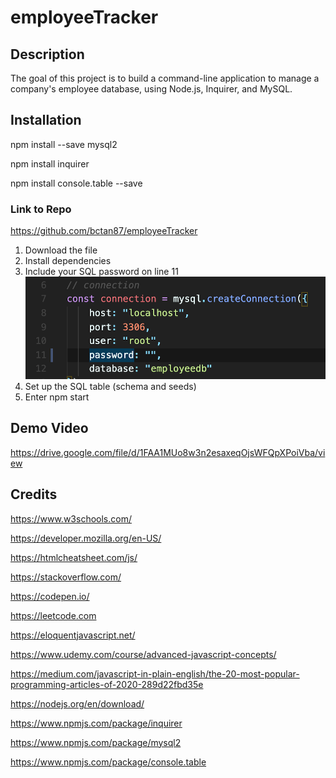# employeeTracker

## Description
The goal of this project is to build a command-line application to manage a company's employee database, using Node.js, Inquirer, and MySQL.

## Installation

npm install --save mysql2

npm install inquirer

npm install console.table --save

### Link to Repo

https://github.com/bctan87/employeeTracker

1. Download the file
2. Install dependencies
3. Include your SQL password on line 11
![SC1](sc1.png)
4. Set up the SQL table (schema and seeds)
5. Enter npm start

## Demo Video

https://drive.google.com/file/d/1FAA1MUo8w3n2esaxeqOjsWFQpXPoiVba/view

## Credits

https://www.w3schools.com/

https://developer.mozilla.org/en-US/

https://htmlcheatsheet.com/js/

https://stackoverflow.com/

https://codepen.io/

https://leetcode.com

https://eloquentjavascript.net/

https://www.udemy.com/course/advanced-javascript-concepts/

https://medium.com/javascript-in-plain-english/the-20-most-popular-programming-articles-of-2020-289d22fbd35e

https://nodejs.org/en/download/

https://www.npmjs.com/package/inquirer

https://www.npmjs.com/package/mysql2

https://www.npmjs.com/package/console.table

